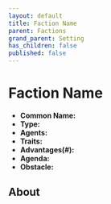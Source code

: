 ```yaml
---
layout: default
title: Faction Name
parent: Factions
grand_parent: Setting
has_children: false
published: false
---
```


# Faction Name

- **Common Name:**
- **Type:**
- **Agents:**
- **Traits:**
- **Advantages(#):**
- **Agenda:**
- **Obstacle:**

## About
